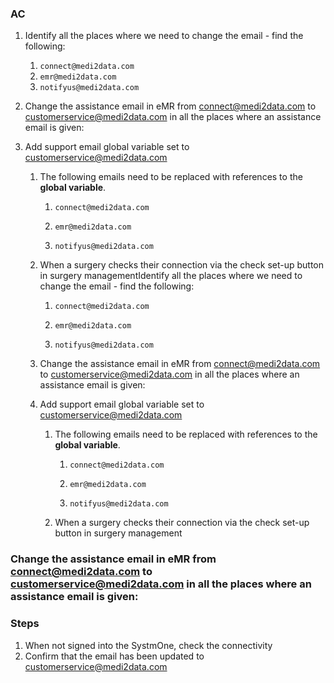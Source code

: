 ### AC
1. Identify all the places where we need to change the email - find the following:
    
    1. `connect@medi2data.com`
    2. `emr@medi2data.com`
    3. `notifyus@medi2data.com`
2. Change the assistance email in eMR from [connect@medi2data.com](mailto:connect@medi2data.com "mailto:connect@medi2data.com") to [customerservice@medi2data.com](mailto:customerservice@medi2data.com "mailto:customerservice@medi2data.com") in all the places where an assistance email is given:
3. Add support email global variable set to [customerservice@medi2data.com](mailto:customerservice@medi2data.com "mailto:customerservice@medi2data.com")
    1. The following emails need to be replaced with references to the **global variable**.
        
        1. `connect@medi2data.com`
            
        2. `emr@medi2data.com`
            
        3. `notifyus@medi2data.com`
            
    2. When a surgery checks their connection via the check set-up button in surgery managementIdentify all the places where we need to change the email - find the following:
        
        1. `connect@medi2data.com`
            
        2. `emr@medi2data.com`
            
        3. `notifyus@medi2data.com`
            
    3. Change the assistance email in eMR from [connect@medi2data.com](mailto:connect@medi2data.com "mailto:connect@medi2data.com") to [customerservice@medi2data.com](mailto:customerservice@medi2data.com "mailto:customerservice@medi2data.com") in all the places where an assistance email is given:
        
    4. Add support email global variable set to [customerservice@medi2data.com](mailto:customerservice@medi2data.com "mailto:customerservice@medi2data.com")
        
        1. The following emails need to be replaced with references to the **global variable**.
            
            1. `connect@medi2data.com`
                
            2. `emr@medi2data.com`
                
            3. `notifyus@medi2data.com`
                
        2. When a surgery checks their connection via the check set-up button in surgery management

### Change the assistance email in eMR from [connect@medi2data.com](mailto:connect@medi2data.com "mailto:connect@medi2data.com") to [customerservice@medi2data.com](mailto:customerservice@medi2data.com "mailto:customerservice@medi2data.com") in all the places where an assistance email is given:

### Steps

1. When not signed into the SystmOne, check the connectivity 
2. Confirm that the email  has been updated to customerservice@medi2data.com